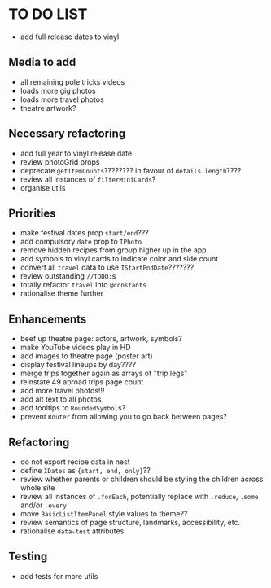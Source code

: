 # TO DO LIST

- add full release dates to vinyl

## Media to add

- all remaining pole tricks videos
- loads more gig photos
- loads more travel photos
- theatre artwork?

## Necessary refactoring

- add full year to vinyl release date
- review photoGrid props
- deprecate `getItemCounts`???????? in favour of `details.length`????
- review all instances of `filterMiniCards`?
- organise utils

## Priorities

- make festival dates prop `start/end`???
- add compulsory `date` prop to `IPhoto`
- remove hidden recipes from group higher up in the app
- add symbols to vinyl cards to indicate color and side count
- convert all `travel` data to use `IStartEndDate`???????
- review outstanding `//TODO:`s
- totally refactor `travel` into `@constants`
- rationalise theme further

## Enhancements

- beef up theatre page: actors, artwork, symbols?
- make YouTube videos play in HD
- add images to theatre page (poster art)
- display festival lineups by day????
- merge trips together again as arrays of "trip legs"
- reinstate 49 abroad trips page count
- add more travel photos!!!
- add alt text to all photos
- add tooltips to `RoundedSymbol`s?
- prevent `Router` from allowing you to go back between pages?

## Refactoring

- do not export recipe data in nest
- define `IDates` as `{start, end, only}`??
- review whether parents or children should be styling the children across whole site
- review all instances of `.forEach`, potentially replace with `.reduce`, `.some` and/or `.every`
- move `BasicListItemPanel` style values to theme??
- review semantics of page structure, landmarks, accessibility, etc.
- rationalise `data-test` attributes

## Testing

- add tests for more utils
